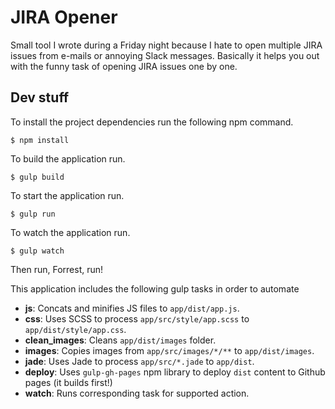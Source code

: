 # JIRA Opener

Small tool I wrote during a Friday night because I hate to open multiple JIRA issues from e-mails or annoying Slack messages. Basically it helps you out with the funny task of opening JIRA issues one by one.

## Dev stuff

To install the project dependencies run the following npm command.

```shell
$ npm install
```

To build the application run.

```shell
$ gulp build
```

To start the application run.

```shell
$ gulp run
```

To watch the application run.

```shell
$ gulp watch
```

Then run, Forrest, run!

This application includes the following gulp tasks in order to automate

- **js**: Concats and minifies JS files to `app/dist/app.js`.
- **css**: Uses SCSS to process `app/src/style/app.scss` to `app/dist/style/app.css`.
- **clean_images**: Cleans `app/dist/images` folder.
- **images**: Copies images from `app/src/images/*/**` to `app/dist/images`.
- **jade**: Uses Jade to process `app/src/*.jade` to `app/dist`.
- **deploy**: Uses `gulp-gh-pages` npm library to deploy `dist` content to Github pages (it builds first!)
- **watch**: Runs corresponding task for supported action.
